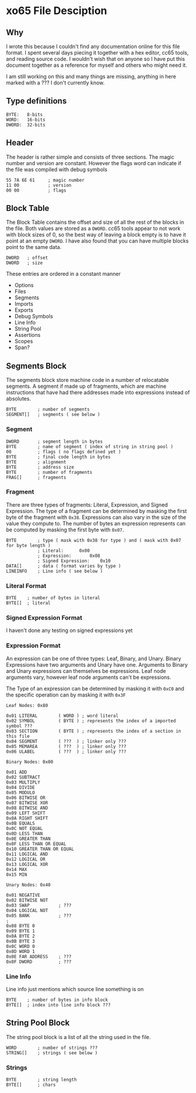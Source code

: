 xo65 File Desciption
====================

Why
---

I wrote this because I couldn't find any documentation online for this
file format. I spent several days piecing it together with a hex editor,
cc65 tools, and reading source code. I wouldn't wish that on anyone so I
have put this document together as a reference for myself and others who
might need it.

I am still working on this and many things are missing, anything in here
marked with a ??? I don't currently know.

Type definitions
----------------

    BYTE:   8-bits
    WORD:   16-bits
    DWORD:  32-bits

Header
------

The header is rather simple and consists of three sections. The magic
number and version are constant. However the flags word can indicate if
the file was compiled with debug symbols

    55 7A 6E 61     ; magic number
    11 00           ; version
    00 00           ; flags

Block Table
-----------

The Block Table contains the offset and size of all the rest of the
blocks in the file. Both values are stored as a `DWORD`. cc65 tools
appear to not work with block sizes of 0, so the best way of leaving a
block empty is to have it point at an empty `DWORD`. I have also found
that you can have multiple blocks point to the same data.

    DWORD   ; offset
    DWORD   ; size

These entries are ordered in a constant manner

-   Options
-   Files
-   Segments
-   Imports
-   Exports
-   Debug Symbols
-   Line Info
-   String Pool
-   Assertions
-   Scopes
-   Span?

Segments Block
--------------

The segments block store machine code in a number of relocatable
segments. A segment if made up of fragments, which are machine
instructions that have had there addresses made into expressions instead
of absolutes.

    BYTE        ; number of segments
    SEGMENT[]   ; segments ( see below )

### Segment

    DWORD       ; segment length in bytes
    BYTE        ; name of segment ( index of string in string pool )
    00          ; flags ( no flags defined yet )
    BYTE        ; final code length in bytes
    BYTE        ; alignment
    BYTE        ; address size
    BYTE        ; number of fragments
    FRAG[]      ; fragments

### Fragment

There are three types of fragments: Literal, Expression, and Signed
Expression. The type of a fragment can be determined by masking the
first byte of the fragment with `0x38`. Expressions can also vary in the
size of the value they compute to. The number of bytes an expression
represents can be computed by masking the first byte with `0x07`.

    BYTE        ; type ( mask with 0x38 for type ) and ( mask with 0x07 for byte length )
                ; Literal:      0x00
                ; Expression:       0x08
                ; Signed Expression:    0x10
    DATA[]      ; data ( format varies by type )
    LINEINFO    ; Line info ( see below )

### Literal Format

    BYTE    ; number of bytes in literal
    BYTE[]  ; literal

### Signed Expression Format

I haven't done any testing on signed expressions yet

### Expression Format

An expression can be one of three types: Leaf, Binary, and Unary. Binary
Expressions have two arguments and Unary have one. Arguments to Binary
and Unary expressions can themselves be expressions. Leaf node arguments
vary, however leaf node arguments can't be expressions.

The Type of an expression can be determined by masking it with `0xC0`
and the specific operation can by masking it with `0x3F`

    Leaf Nodes: 0x80

    0x01 LITERAL        ( WORD ) ; word literal
    0x02 SYMBOL         ( BYTE ) ; represents the index of a imported symbol ???
    0x03 SECTION        ( BYTE ) ; represents the index of a section in this file
    0x04 SEGMENT        ( ???  ) ; linker only ???
    0x05 MEMAREA        ( ???  ) ; linker only ???
    0x06 ULABEL         ( ???  ) ; linker only ???

    Binary Nodes: 0x00

    0x01 ADD
    0x02 SUBTRACT
    0x03 MULTIPLY
    0x04 DIVIDE
    0x05 MODULO
    0x06 BITWISE OR
    0x07 BITWISE XOR
    0x08 BITWISE AND
    0x09 LEFT SHIFT
    0x0A RIGHT SHIFT
    0x0B EQUALS
    0x0C NOT EQUAL
    0x0D LESS THAN
    0x0E GREATER THAN
    0x0F LESS THAN OR EQUAL
    0x10 GREATER THAN OR EQUAL
    0x11 LOGICAL AND
    0x12 LOGICAL OR
    0x13 LOGICAL XOR
    0x14 MAX
    0x15 MIN

    Unary Nodes: 0x40

    0x01 NEGATIVE
    0x02 BITWISE NOT
    0x03 SWAP           ; ???
    0x04 LOGICAL NOT
    0x05 BANK           ; ???
    ; 
    0x08 BYTE 0
    0x09 BYTE 1
    0x0A BYTE 2
    0x0B BYTE 3
    0x0C WORD 0
    0x0D WORD 1
    0x0E FAR ADDRESS    ; ???
    0x0F DWORD          ; ???

### Line Info

Line info just mentions which source line something is on

    BYTE    ; number of bytes in info block
    BYTE[]  ; index into line info block ???

String Pool Block
-----------------

The string pool block is a list of all the string used in the file.

    WORD        ; number of strings ???
    STRING[]    ; strings ( see below )

### Strings

    BYTE        ; string length
    BYTE[]      ; chars
